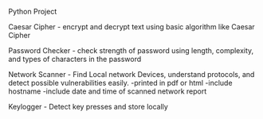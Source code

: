 Python Project

Caesar Cipher - encrypt and decrypt text using basic algorithm like Caesar Cipher

Password Checker - check strength of password using length, complexity, and types of characters in the password

Network Scanner - Find Local network Devices, understand protocols, and detect possible vulnerabilities easily.
-printed in pdf or html
-include hostname
-include date and time of scanned network report

Keylogger - Detect key presses and store locally
